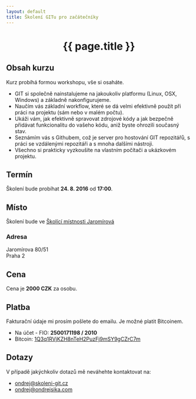 ```yaml
---
layout: default
title: Školení GITu pro začátečníky
---
```


<div class="header">
    <center>
        <h1>{{ page.title }}</h1>
    </center>
</div>


## Obsah kurzu

Kurz probíhá formou workshopu, vše si osaháte.

- GIT si společně nainstalujeme na jakoukoliv platformu (Linux, OSX, Windows) a základně nakonfigurujeme.
- Naučím vás základní workflow, které se dá velmi efektivně použít při práci na projektu (sám nebo v malém počtu).
- Ukáži vám, jak efektivně spravovat zdrojové kódy a jak bezpečně přidávat funkcionalitu do vašeho kódu, aniž byste ohrozili současný stav.
- Seznámím vás s Githubem, což je server pro hostování GIT repozitářů, s práci se vzdálenými repozitáři a s mnoha dalšími nástroji.
- Všechno si prakticky vyzkoušíte na vlastním počítači a ukázkovém projektu.


## Termín

Školení bude probíhat __24. 8. 2016__ od __17:00__.


## Místo

Školení bude ve [Školící místnosti Jaromírová](https://skolicimistnostjaromirova.cz/)

### Adresa

Jaromírova 80/51
<br>Praha 2

## Cena

Cena je __2000 CZK__ za osobu.

## Platba

Fakturační údaje mi prosím pošlete do emailu. Je možné platit Bitcoinem.

- Na účet - FIO: __2500171198 / 2010__
- Bitcoin: [1Q3q1RVjKZH8nTeH2PuzFj9mSY9gCZrC7m](bitcoin:1Q3q1RVjKZH8nTeH2PuzFj9mSY9gCZrC7m)


## Dotazy

V případě jakýchkoliv dotazů mě neváhehte kontaktovat na:

- <ondrej@skoleni-git.cz>
- <ondrej@ondrejsika.com>

